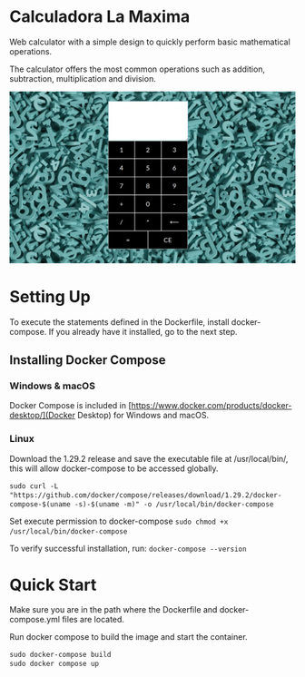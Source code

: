 # Calculadora La Maxima

Web calculator with a simple design to quickly perform basic mathematical operations.

The calculator offers the most common operations such as addition, subtraction, multiplication and division.

![Picture](https://github.com/mramirezdev/web-calculator/blob/main/Site/calculator-interface-picture.jpg)

# Setting Up

To execute the statements defined in the Dockerfile, install docker-compose. If you already have it installed, go to the next step.

## Installing Docker Compose

### Windows & macOS

Docker Compose is included in [https://www.docker.com/products/docker-desktop/](Docker Desktop) for Windows and macOS.

### Linux

Download the 1.29.2 release and save the executable file at /usr/local/bin/, this will allow docker-compose to be accessed globally.
```
sudo curl -L "https://github.com/docker/compose/releases/download/1.29.2/docker-compose-$(uname -s)-$(uname -m)" -o /usr/local/bin/docker-compose
```
Set execute permission to docker-compose
```sudo chmod +x /usr/local/bin/docker-compose```

To verify successful installation, run:
```docker-compose --version```

# Quick Start

Make sure you are in the path where the Dockerfile and docker-compose.yml files are located.

Run docker compose to build the image and start the container.
```
sudo docker-compose build
sudo docker compose up
```

